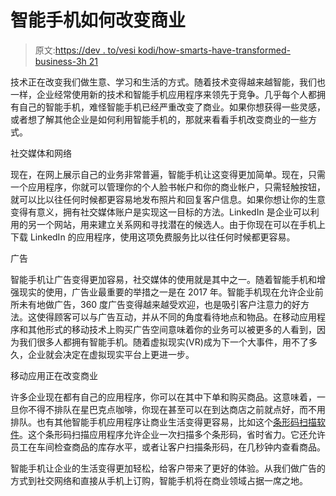 # 智能手机如何改变商业

> 原文:[https://dev . to/vesi kodi/how-smarts-have-transformed-business-3h 21](https://dev.to/vesikodi/how-smartphones-have-transformed-business-3h21)

技术正在改变我们做生意、学习和生活的方式。随着技术变得越来越智能，我们也一样，企业经常使用新的技术和智能手机应用程序来领先于竞争。几乎每个人都拥有自己的智能手机，难怪智能手机已经严重改变了商业。如果你想获得一些灵感，或者想了解其他企业是如何利用智能手机的，那就来看看手机改变商业的一些方式。

社交媒体和网络

现在，在网上展示自己的业务非常普遍，智能手机让这变得更加简单。现在，只需一个应用程序，你就可以管理你的个人脸书帐户和你的商业帐户，只需轻触按钮，就可以比以往任何时候都更容易地发布照片和回复客户信息。如果你想让你的生意变得有意义，拥有社交媒体账户是实现这一目标的方法。LinkedIn 是企业可以利用的另一个网站，用来建立关系网和寻找潜在的候选人。由于你现在可以在手机上下载 LinkedIn 的应用程序，使用这项免费服务比以往任何时候都更容易。

广告

智能手机让广告变得更加容易，社交媒体的使用就是其中之一。随着智能手机和增强现实的使用，广告业最重要的举措之一是在 2017 年。智能手机现在允许企业前所未有地做广告，360 度广告变得越来越受欢迎，也是吸引客户注意力的好方法。这使得顾客可以与广告互动，并从不同的角度看待地点和物品。在移动应用程序和其他形式的移动技术上购买广告空间意味着你的业务可以被更多的人看到，因为我们很多人都拥有智能手机。随着虚拟现实(VR)成为下一个大事件，用不了多久，企业就会决定在虚拟现实平台上更进一步。

移动应用正在改变商业

许多企业现在都有自己的应用程序，你可以在其中下单和购买商品。这意味着，一旦你不得不排队在星巴克点咖啡，你现在甚至可以在到达商店之前就点好，而不用排队。也有其他智能手机应用程序让商业生活变得更容易，比如这个[条形码扫描软件](https://www.scandit.com/products/)。这个条形码扫描应用程序允许企业一次扫描多个条形码，省时省力。它还允许员工在车间检查商品的库存水平，或者让客户扫描条形码，在几秒钟内查看商品。

智能手机让企业的生活变得更加轻松，给客户带来了更好的体验。从我们做广告的方式到社交网络和直接从手机上订购，智能手机将在商业领域占据一席之地。